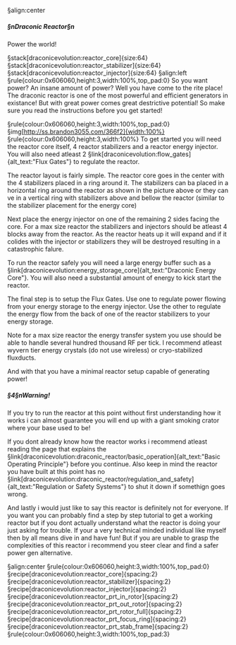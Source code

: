 §align:center
##### §nDraconic Reactor§n
Power the world!

§stack[draconicevolution:reactor_core]{size:64} §stack[draconicevolution:reactor_stabilizer]{size:64} §stack[draconicevolution:reactor_injector]{size:64}
§align:left
§rule{colour:0x606060,height:3,width:100%,top_pad:0}
So you want power? An insane amount of power? Well you have come to the rite place! The draconic reactor is one of the most powerful and efficient generators in existance! But with great power comes great destrictive potential! So make sure you read the instructions before you get started!

§rule{colour:0x606060,height:3,width:100%,top_pad:0}
§img[http://ss.brandon3055.com/366f2]{width:100%}
§rule{colour:0x606060,height:3,width:100%}
To get started you will need the reactor core itself, 4 reactor stabilizers and a reactor energy injector. You will also need atleast 2 §link[draconicevolution:flow_gates]{alt_text:"Flux Gates"} to regulate the reactor.

The reactor layout is fairly simple. The reactor core goes in the center with the 4 stabilizers placed in a ring around it. The stabilizers can ba placed in a horizontal ring around the reactor as shown in the picture above or they can ve in a vertical ring with stabilizers above and bellow the reactor (similar to the stabilizer placement for the energy core)

Next place the energy injector on one of the remaining 2 sides facing the core. For a max size reactor the stabilizers and injectors should be atleast 4 blocks away from the reactor. As the reactor heats up it will expand and if it colides with the injector or stabilizers they will be destroyed resulting in a catastrophic falure.

To run the reactor safely you will need a large energy buffer such as a §link[draconicevolution:energy_storage_core]{alt_text:"Draconic Energy Core"}. You will also need a substantial amount of energy to kick start the reactor.

The final step is to setup the Flux Gates. Use one to regulate power flowing from your energy storage to the energy injector. Use the other to regulate the energy flow from the back of one of the reactor stabilizers to your energy storage. 

Note for a max size reactor the energy transfer system you use should be able to handle several hundred thousand RF per tick. I recommend atleast wyvern tier energy crystals (do not use wireless) or cryo-stabilized fluxducts.

And with that you have a minimal reactor setup capable of generating power!

##### §4§nWarning!
If you try to run the reactor at this point without first understanding how it works i can almost guarantee you will end up with a giant smoking crator where your base used to be!

If you dont already know how the reactor works i recommend atleast reading the page that explains the §link[draconicevolution:draconic_reactor/basic_operation]{alt_text:"Basic Operating Principle"} before you continue. Also keep in mind the reactor you have built at this point has no §link[draconicevolution:draconic_reactor/regulation_and_safety]{alt_text:"Regulation or Safety Systems"} to shut it down if somethign goes wrong.

And lastly i would just like to say this reactor is definitely not for everyone. If you want you can probably find a step by step tutorial to get a working reactor but if you dont actually understand what the reactor is doing your just asking for trouble. If your a very technical minded individual like myself then by all means dive in and have fun! But if you are unable to grasp the complexities of this reactor i recommend you steer clear and find a safer power gen alternative.

§align:center
§rule{colour:0x606060,height:3,width:100%,top_pad:0}
§recipe[draconicevolution:reactor_core]{spacing:2}§recipe[draconicevolution:reactor_stabilizer]{spacing:2}§recipe[draconicevolution:reactor_injector]{spacing:2}
§recipe[draconicevolution:reactor_prt_in_rotor]{spacing:2}§recipe[draconicevolution:reactor_prt_out_rotor]{spacing:2}§recipe[draconicevolution:reactor_prt_rotor_full]{spacing:2}§recipe[draconicevolution:reactor_prt_focus_ring]{spacing:2}§recipe[draconicevolution:reactor_prt_stab_frame]{spacing:2}
§rule{colour:0x606060,height:3,width:100%,top_pad:3}